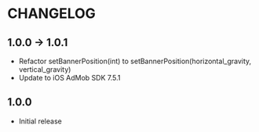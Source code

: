 # CHANGELOG

## 1.0.0 -> 1.0.1
* Refactor setBannerPosition(int) to setBannerPosition(horizontal_gravity, vertical_gravity)
* Update to iOS AdMob SDK 7.5.1

## 1.0.0
* Initial release